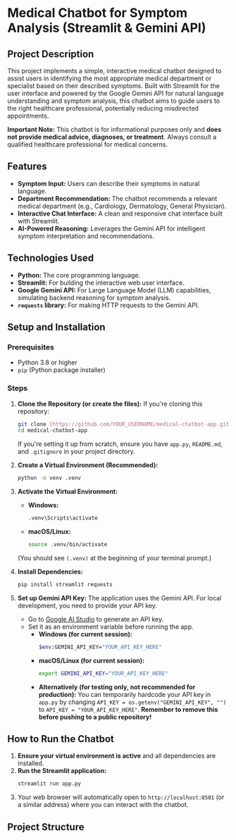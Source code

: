 # Medical Chatbot for Symptom Analysis (Streamlit & Gemini API)

## Project Description
This project implements a simple, interactive medical chatbot designed to assist users in identifying the most appropriate medical department or specialist based on their described symptoms. Built with Streamlit for the user interface and powered by the Google Gemini API for natural language understanding and symptom analysis, this chatbot aims to guide users to the right healthcare professional, potentially reducing misdirected appointments.

**Important Note:** This chatbot is for informational purposes only and **does not provide medical advice, diagnoses, or treatment**. Always consult a qualified healthcare professional for medical concerns.

## Features
* **Symptom Input:** Users can describe their symptoms in natural language.
* **Department Recommendation:** The chatbot recommends a relevant medical department (e.g., Cardiology, Dermatology, General Physician).
* **Interactive Chat Interface:** A clean and responsive chat interface built with Streamlit.
* **AI-Powered Reasoning:** Leverages the Gemini API for intelligent symptom interpretation and recommendations.

## Technologies Used
* **Python:** The core programming language.
* **Streamlit:** For building the interactive web user interface.
* **Google Gemini API:** For Large Language Model (LLM) capabilities, simulating backend reasoning for symptom analysis.
* **`requests` library:** For making HTTP requests to the Gemini API.

## Setup and Installation

### Prerequisites
* Python 3.8 or higher
* `pip` (Python package installer)

### Steps
1.  **Clone the Repository (or create the files):**
    If you're cloning this repository:
    ```bash
    git clone [https://github.com/YOUR_USERNAME/medical-chatbot-app.git](https://github.com/YOUR_USERNAME/medical-chatbot-app.git)
    cd medical-chatbot-app
    ```
    If you're setting it up from scratch, ensure you have `app.py`, `README.md`, and `.gitignore` in your project directory.

2.  **Create a Virtual Environment (Recommended):**
    ```bash
    python -m venv .venv
    ```

3.  **Activate the Virtual Environment:**
    * **Windows:**
        ```bash
        .venv\Scripts\activate
        ```
    * **macOS/Linux:**
        ```bash
        source .venv/bin/activate
        ```
    (You should see `(.venv)` at the beginning of your terminal prompt.)

4.  **Install Dependencies:**
    ```bash
    pip install streamlit requests
    ```

5.  **Set up Gemini API Key:**
    The application uses the Gemini API. For local development, you need to provide your API key.
    * Go to [Google AI Studio](https://aistudio.google.com/app/apikey) to generate an API key.
    * Set it as an environment variable before running the app.
        * **Windows (for current session):**
            ```bash
            $env:GEMINI_API_KEY="YOUR_API_KEY_HERE"
            ```
        * **macOS/Linux (for current session):**
            ```bash
            export GEMINI_API_KEY="YOUR_API_KEY_HERE"
            ```
        * **Alternatively (for testing only, not recommended for production):** You can temporarily hardcode your API key in `app.py` by changing `API_KEY = os.getenv("GEMINI_API_KEY", "")` to `API_KEY = "YOUR_API_KEY_HERE"`. **Remember to remove this before pushing to a public repository!**

## How to Run the Chatbot

1.  **Ensure your virtual environment is active** and all dependencies are installed.
2.  **Run the Streamlit application:**
    ```bash
    streamlit run app.py
    ```
3.  Your web browser will automatically open to `http://localhost:8501` (or a similar address) where you can interact with the chatbot.

## Project Structure